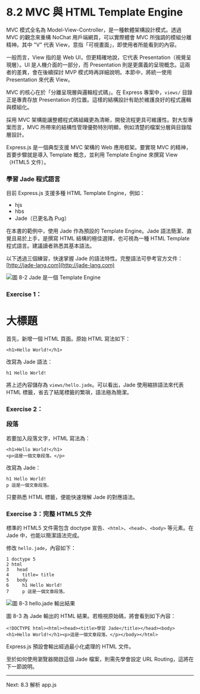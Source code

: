 # 8.2 MVC 與 HTML Template Engine

MVC 模式全名為 Model-View-Controller，是一種軟體架構設計模式。透過 MVC 的觀念來重構 NoChat 用戶端網頁，可以實際體會 MVC 所強調的模組分離精神。其中 "V" 代表 View，意指「可視畫面」，即使用者所能看到的內容。

一般而言，View 指的是 Web UI，但更精確地說，它代表 Presentation（視覺呈現層）。UI 是人機介面的一部分，而 Presentation 則是更廣義的呈現概念。這兩者的差異，會在後續探討 MVP 模式時再詳細說明。本節中，將統一使用 Presentation 來代表 View。

MVC 的核心在於「分離呈現層與邏輯程式碼」。在 Express 專案中，`views/` 目錄正是專責存放 Presentation 的位置。這樣的結構設計有助於維護良好的程式邏輯與模組化。

採用 MVC 架構能讓整體程式碼組織更為清晰，開發流程更具可維護性。對大型專案而言，MVC 所帶來的結構性管理優勢特別明顯，例如清楚的檔案分層與目錄階層設計。

Express.js 是一個典型支援 MVC 架構的 Web 應用框架。要實現 MVC 的精神，首要步驟就是導入 Template 概念，並利用 Template Engine 來撰寫 View（HTML5 文件）。

### 學習 Jade 程式語言

目前 Express.js 支援多種 HTML Template Engine，例如：

* hjs
* hbs
* Jade（已更名為 Pug）

在本書的範例中，使用 Jade 作為預設的 Template Engine。Jade 語法簡潔、直覺且易於上手，是撰寫 HTML 結構的極佳選擇，也可視為一種 HTML Template 程式語言。建議讀者熟悉其基本語法。

以下透過三個練習，快速掌握 Jade 的語法特性。完整語法可參考官方文件：
[http://jade-lang.com](http://jade-lang.com)

![圖 8-2 Jade 是一個 Template Engine](../images/figure-8_2.png)

### Exercise 1：<h1> 大標題

首先，新增一個 HTML 頁面。原始 HTML 寫法如下：

```
<h1>Hello World!</h1>
```

改寫為 Jade 語法：

```
h1 Hello World!
```

將上述內容儲存為 `views/hello.jade`。可以看出，Jade 使用縮排語法來代表 HTML 標籤，省去了結尾標籤的繁瑣，語法極為簡潔。

### Exercise 2：<p> 段落

若要加入段落文字，HTML 寫法為：

```
<h1>Hello World!</h1>
<p>這是一個文章段落。</p>
```

改寫為 Jade：

```
h1 Hello World!
p 這是一個文章段落。
```

只要熟悉 HTML 標籤，便能快速理解 Jade 的對應語法。

### Exercise 3：完整 HTML5 文件

標準的 HTML5 文件需包含 doctype 宣告、`<html>`、`<head>`、`<body>` 等元素。在 Jade 中，也能以簡潔語法完成。

修改 `hello.jade`，內容如下：

```
1 doctype 5
2 html
3   head
4     title= title
5   body
6     h1 Hello World!
7     p 這是一個文章段落。
```

![圖 8-3 hello.jade 輸出結果](../images/figure-8_3.png)

圖 8-3 為 Jade 輸出的 HTML 結果。若檢視原始碼，將會看到如下內容：

```
<!DOCTYPE html><html><head><title>學習 Jade</title></head><body><h1>Hello World!</h1><p>這是一個文章段落。</p></body></html>
```

Express.js 預設會輸出經過最小化處理的 HTML 文件。

至於如何使用瀏覽器開啟這個 Jade 檔案，則需先學會設定 URL Routing，這將在下一節說明。

---

Next: 8.3 解析 app.js
